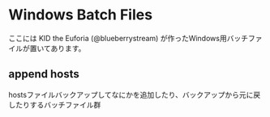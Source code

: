 # Windows Batch Files
ここには KID the Euforia (@blueberrystream) が作ったWindows用バッチファイルが置いてあります。

## append hosts
hostsファイルバックアップしてなにかを追加したり、バックアップから元に戻したりするバッチファイル群